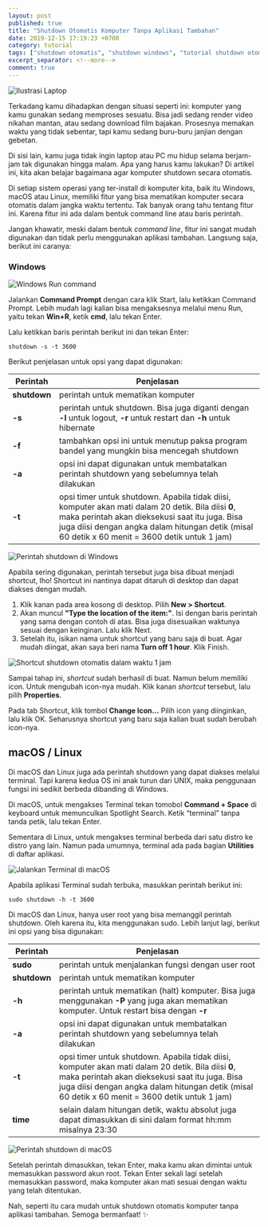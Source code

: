```yaml
---
layout: post
published: true
title: "Shutdown Otomatis Komputer Tanpa Aplikasi Tambahan"
date: 2019-12-15 17:19:23 +0700
category: tutorial
tags: ["shutdown otomatis", "shutdown windows", "tutorial shutdown otomatis"]
excerpt_separator: <!--more-->
comment: true
---
```


![Ilustrasi Laptop](images/2019/posts/shutdown/shutdown-0.jpg)

Terkadang kamu dihadapkan dengan situasi seperti ini: komputer yang kamu gunakan sedang memproses sesuatu. Bisa jadi sedang render video nikahan mantan, atau sedang download film bajakan. Prosesnya memakan waktu yang tidak sebentar, tapi kamu sedang buru-buru janjian dengan gebetan.

Di sisi lain, kamu juga tidak ingin laptop atau PC mu hidup selama berjam-jam tak digunakan hingga malam. Apa yang harus kamu lakukan? Di artikel ini, kita akan belajar bagaimana agar komputer shutdown secara otomatis.
<!--more-->

Di setiap sistem operasi yang ter-install di komputer kita, baik itu Windows, macOS atau Linux, memiliki fitur yang bisa mematikan komputer secara otomatis dalam jangka waktu tertentu. Tak banyak orang tahu tentang fitur ini. Karena fitur ini ada dalam bentuk command line atau baris perintah.

Jangan khawatir, meski dalam bentuk *command line*, fitur ini sangat mudah digunakan dan tidak perlu menggunakan aplikasi tambahan. Langsung saja, berikut ini caranya:

### Windows

![Windows Run command](images/2019/posts/shutdown/shutdown-1.jpg)

Jalankan **Command Prompt** dengan cara klik Start, lalu ketikkan Command Prompt. Lebih mudah lagi kalian bisa mengaksesnya melalui menu Run, yaitu tekan **Win+R**, ketik **cmd**, lalu tekan Enter.

Lalu ketikkan baris perintah berikut ini dan tekan Enter:

```Batchfile
shutdown -s -t 3600
```

Berikut penjelasan untuk opsi yang dapat digunakan:

| Perintah     | Penjelasan 
| -----------  | -------------
| **shutdown** | perintah untuk mematikan komputer
| **-s**       | perintah untuk shutdown. Bisa juga diganti dengan **-l** untuk logout, **-r** untuk restart dan **-h** untuk hibernate
| **-f**       | tambahkan opsi ini untuk menutup paksa program bandel yang mungkin bisa mencegah shutdown
| **-a**       | opsi ini dapat digunakan untuk membatalkan perintah shutdown yang sebelumnya telah dilakukan
| **-t**       | opsi timer untuk shutdown. Apabila tidak diisi, komputer akan mati dalam 20 detik. Bila diisi **0**, maka perintah akan dieksekusi saat itu juga. Bisa juga diisi dengan angka dalam hitungan detik (misal 60 detik x 60 menit = 3600 detik untuk 1 jam)

![Perintah shutdown di Windows](images/2019/posts/shutdown/shutdown-2-1.jpg)

Apabila sering digunakan, perintah tersebut juga bisa dibuat menjadi shortcut, lho! Shortcut ini nantinya dapat ditaruh di desktop dan dapat diakses dengan mudah.

1. Klik kanan pada area kosong di desktop. Pilih **New > Shortcut**.
2. Akan muncul **"Type the location of the item:"**. Isi dengan baris perintah yang sama dengan contoh di atas. Bisa juga disesuaikan waktunya sesuai dengan keinginan. Lalu klik Next.
3. Setelah itu, isikan nama untuk shortcut yang baru saja di buat. Agar mudah diingat, akan saya beri nama **Turn off 1 hour**. Klik Finish.

![Shortcut shutdown otomatis dalam waktu 1 jam](images/2019/posts/shutdown/shutdown-3.jpg)

Sampai tahap ini, *shortcut* sudah berhasil di buat. Namun belum memiliki icon. Untuk mengubah icon-nya mudah. Klik kanan *shortcut* tersebut, lalu pilih **Properties**.

Pada tab Shortcut, klik tombol **Change Icon…** Pilih icon yang diinginkan, lalu klik OK. Seharusnya shortcut yang baru saja kalian buat sudah berubah icon-nya.

## macOS / Linux

Di macOS dan Linux juga ada perintah shutdown yang dapat diakses melalui terminal. Tapi karena kedua OS ini anak turun dari UNIX, maka penggunaan fungsi ini sedikit berbeda dibanding di Windows.

Di macOS, untuk mengakses Terminal tekan tomobol **Command + Space** di keyboard untuk memunculkan Spotlight Search. Ketik “terminal” tanpa tanda petik, lalu tekan Enter.

Sementara di Linux, untuk mengakses terminal berbeda dari satu distro ke distro yang lain. Namun pada umumnya, terminal ada pada bagian **Utilities** di daftar aplikasi.

![Jalankan Terminal di macOS](images/2019/posts/shutdown/shutdown-5.jpg)

Apabila aplikasi Terminal sudah terbuka, masukkan perintah berikut ini:

```Shell
sudo shutdown -h -t 3600
```

Di macOS dan Linux, hanya user root yang bisa memanggil perintah shutdown. Oleh karena itu, kita menggunakan sudo. Lebih lanjut lagi, berikut ini opsi yang bisa digunakan:

| Perintah     | Penjelasan
| ------------ | ----------
| **sudo**     | perintah untuk menjalankan fungsi dengan user root
| **shutdown** | perintah untuk mematikan komputer
| **-h**       | perintah untuk mematikan (halt) komputer. Bisa juga menggunakan **-P** yang juga akan mematikan komputer. Untuk restart bisa dengan **-r**
| **-a**       | opsi ini dapat digunakan untuk membatalkan perintah shutdown yang sebelumnya telah dilakukan
| **-t**       | opsi timer untuk shutdown. Apabila tidak diisi, komputer akan mati dalam 20 detik. Bila diisi **0**, maka perintah akan dieksekusi saat itu juga. Bisa juga diisi dengan angka dalam hitungan detik (misal 60 detik x 60 menit = 3600 detik untuk 1 jam)
| **time**     | selain dalam hitungan detik, waktu absolut juga dapat dimasukkan di sini dalam format hh:mm misalnya 23:30

![Perintah shutdown di macOS](images/2019/posts/shutdown/shutdown-6.jpg)

Setelah perintah dimasukkan, tekan Enter, maka kamu akan dimintai untuk memasukkan password akun root. Tekan Enter sekali lagi setelah memasukkan password, maka komputer akan mati sesuai dengan waktu yang telah ditentukan.

Nah, seperti itu cara mudah untuk shutdown otomatis komputer tanpa aplikasi tambahan. Semoga bermanfaat! ✨
